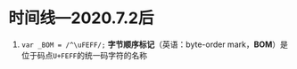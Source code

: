# 时间线—2020.7.2后

1. `var _BOM = /^\uFEFF/;` **字节顺序标记**（英语：byte-order mark，**BOM**）是位于码点`U+FEFF`的统一码字符的名称

